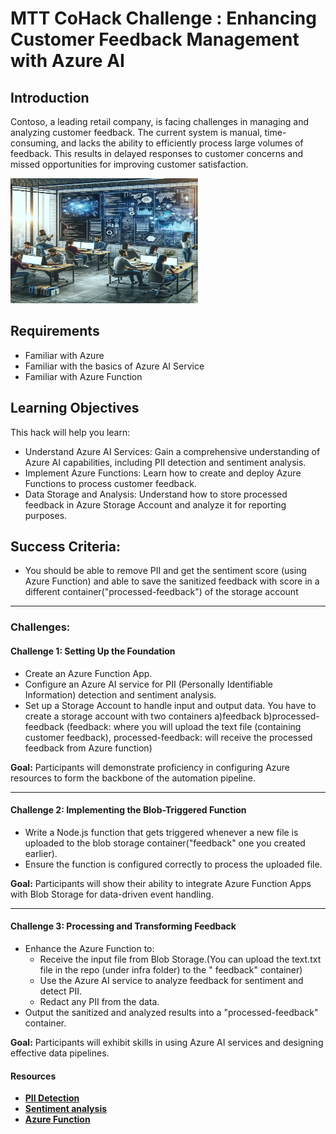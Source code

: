 # MTT CoHack Challenge : Enhancing Customer Feedback Management with Azure AI 

## Introduction

Contoso, a leading retail company, is facing challenges in managing and analyzing customer feedback. The current system is manual, time-consuming, and lacks the ability to efficiently process large volumes of feedback. This results in delayed responses to customer concerns and missed opportunities for improving customer satisfaction.

<img src="./images/image1.png" alt="image" width="300" height="200">

## Requirements

- Familiar with Azure 
- Familiar with the basics of Azure AI Service
- Familiar with Azure Function

## Learning Objectives

This hack will help you learn:

- Understand Azure AI Services: Gain a comprehensive understanding of Azure AI capabilities, including PII detection and sentiment analysis.
- Implement Azure Functions: Learn how to create and deploy Azure Functions to process customer feedback.
- Data Storage and Analysis: Understand how to store processed feedback in Azure Storage Account and analyze it for reporting purposes.

## **Success Criteria:**
- You should be able to remove PII and get the sentiment score (using Azure Function) and able to save the sanitized feedback with score in a different container("processed-feedback") of the storage account

---
### **Challenges:**

#### **Challenge 1: Setting Up the Foundation**
- Create an Azure Function App.
- Configure an Azure AI service for PII (Personally Identifiable Information) detection and sentiment analysis.
- Set up a Storage Account to handle input and output data. You have to create a storage account with two containers a)feedback b)processed-feedback (feedback: where you will upload the text file (containing customer feedback),  processed-feedback: will receive the processed feedback from Azure function)

**Goal:** Participants will demonstrate proficiency in configuring Azure resources to form the backbone of the automation pipeline.

---

#### **Challenge 2: Implementing the Blob-Triggered Function**
- Write a Node.js function that gets triggered whenever a new file is uploaded to the blob storage container("feedback" one you created earlier).
- Ensure the function is configured correctly to process the uploaded file.

**Goal:** Participants will show their ability to integrate Azure Function Apps with Blob Storage for data-driven event handling.

---

#### **Challenge 3: Processing and Transforming Feedback**
- Enhance the Azure Function to:
  - Receive the input file from Blob Storage.(You can upload the text.txt file in the repo (under infra folder) to the "	feedback" container)
  - Use the Azure AI service to analyze feedback for sentiment and detect PII.
  - Redact any PII from the data.
- Output the sanitized and analyzed results into a "processed-feedback" container.

**Goal:** Participants will exhibit skills in using Azure AI services and designing effective data pipelines.
  
#### Resources

- [**PII Detection**](https://learn.microsoft.com/en-us/azure/ai-services/language-service/personally-identifiable-information/quickstart?tabs=windows&pivots=programming-language-python)
- [**Sentiment analysis**](https://learn.microsoft.com/en-us/azure/synapse-analytics/machine-learning/tutorial-cognitive-services-sentiment)
- [**Azure Function**](https://learn.microsoft.com/en-us/azure/azure-functions/functions-get-started?pivots=programming-language-python)


